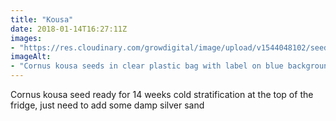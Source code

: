 ```yaml
---
title: "Kousa"
date: 2018-01-14T16:27:11Z
images: 
- "https://res.cloudinary.com/growdigital/image/upload/v1544048102/seeds-cornus-kousa-27905789429.jpg"
imageAlt: 
- "Cornus kousa seeds in clear plastic bag with label on blue background"
---
```


Cornus kousa seed ready for 14 weeks cold stratification at the top of the fridge, just need to add some damp silver sand
